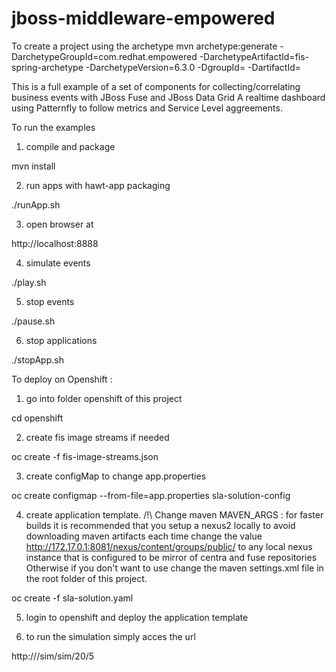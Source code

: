 # jboss-middleware-empowered
To create a project using the archetype
mvn archetype:generate -DarchetypeGroupId=com.redhat.empowered -DarchetypeArtifactId=fis-spring-archetype -DarchetypeVersion=6.3.0 -DgroupId=<YourGroup> -DartifactId=<YourArtifactID>

This is a full example of a set of components for collecting/correlating business events with JBoss Fuse and JBoss Data Grid
A realtime dashboard using Patternfly to follow metrics and Service Level aggreements.

To run the examples

1) compile and package 

mvn install

2) run apps with hawt-app packaging

./runApp.sh

3) open browser at 

http://localhost:8888

4) simulate events

./play.sh

5) stop events

./pause.sh

6) stop applications

./stopApp.sh



To deploy on Openshift  : 
1) go into folder openshift of this project

cd openshift

2) create fis image streams if needed

oc create -f fis-image-streams.json

3) create configMap to change app.properties

oc create configmap --from-file=app.properties sla-solution-config

4) create application template. 
/!\ Change maven MAVEN_ARGS : for faster builds it is recommended that you setup a nexus2 locally to avoid downloading maven artifacts each time 
change the value http://172.17.0.1:8081/nexus/content/groups/public/ to any local nexus instance that is configured to be mirror of centra and fuse repositories
Otherwise if you don't want to use change the maven settings.xml file in the root folder of this project.

oc create -f sla-solution.yaml

5) login to openshift and deploy the application template

6) to run the simulation simply acces the url 

http://<dashboard-URL>/sim/sim/20/5
